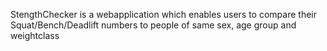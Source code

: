 
StengthChecker is a webapplication which enables users to compare their Squat/Bench/Deadlift numbers to people of same sex, age group and weightclass
